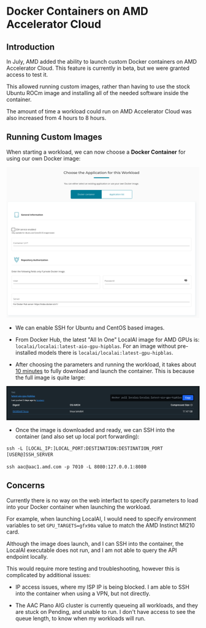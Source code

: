 # Docker Containers on AMD Accelerator Cloud

## Introduction

In July, AMD added the ability to launch custom Docker containers on AMD Accelerator Cloud. This feature is currently in beta, but we were granted access to test it.

This allowed running custom images, rather than having to use the stock Ubuntu ROCm image and installing all of the needed software inside the container.

The amount of time a workload could run on AMD Accelerator Cloud was also increased from 4 hours to 8 hours.

## Running Custom Images

When starting a workload, we can now choose a **Docker Container** for using our own Docker image:

![aac-docker1](../../media-assets/aac-docker1.png)

* We can enable SSH for Ubuntu and CentOS based images.

* From Docker Hub, the latest "All In One" LocalAI image for AMD GPUs is:  `localai/localai:latest-aio-gpu-hipblas`.  For an image without pre-installed models there is `localai/localai:latest-gpu-hipblas`.

* After choosing the parameters and running the workload, it takes about [10 minutes](../../media-assets/aac-loading-hipblas.png) to fully download and launch the container.  This is because the full image is quite large:

![dockerhub-localai-hipblas](../../media-assets/dockerhub-localai-hipblas.png)

* Once the image is downloaded and ready, we can SSH into the container (and also set up local port forwarding):

```
ssh -L [LOCAL_IP:]LOCAL_PORT:DESTINATION:DESTINATION_PORT [USER@]SSH_SERVER

ssh aac@aac1.amd.com -p 7010 -L 8080:127.0.0.1:8080
```

## Concerns

Currently there is no way on the web interfact to specify parameters to load into your Docker container when launching the workload.

For example, when launching LocalAI, I would need to specify environment variables to set `GPU_TARGETS=gfx90a` value to match the AMD Instinct MI210 card.

Although the image does launch, and I can SSH into the container, the LocalAI executable does not run, and I am not able to query the API endpoint locally.

This would require more testing and troubleshooting, however this is complicated by additional issues:

* IP access issues, where my ISP IP is being blocked.  I am able to SSH into the container when using a VPN, but not directly.

* The AAC Plano AIG cluster is currently queueing all workloads, and they are stuck on Pending, and unable to run.  I don't have access to see the queue length, to know when my workloads will run.